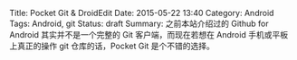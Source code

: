 Title: Pocket Git & DroidEdit
Date: 2015-05-22 13:40
Category: Android
Tags: Android, git
Status: draft
Summary: 之前本站介绍过的 Github for Android 其实并不是一个完整的 Git 客户端，而现在若想在 Android 手机或平板上真正的操作 git 仓库的话，Pocket Git 是个不错的选择。

